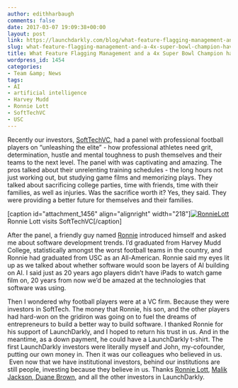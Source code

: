 ```yaml
---
author: edithharbaugh
comments: false
date: 2017-03-07 19:09:38+00:00
layout: post
link: https://launchdarkly.com/blog/what-feature-flagging-management-and-a-4x-super-bowl-champion-have-in-common/
slug: what-feature-flagging-management-and-a-4x-super-bowl-champion-have-in-common
title: What Feature Flagging Management and a 4x Super Bowl Champion have in common
wordpress_id: 1454
categories:
- Team &amp; News
tags:
- AI
- artificial intelligence
- Harvey Mudd
- Ronnie Lott
- SoftTechVC
- USC
---
```


Recently our investors, [SoftTechVC](http://softtechvc.com/), had a panel with professional football players on “unleashing the elite” - how professional athletes need grit, determination, hustle and mental toughness to push themselves and their teams to the next level. The panel with was captivating and amazing. The pros talked about their unrelenting training schedules - the long hours not just working out, but studying game films and memorizing plays. They talked about sacrificing college parties, time with friends, time with their families, as well as injuries. Was the sacrifice worth it? Yes, they said. They were providing a better future for themselves and their families.

[caption id="attachment_1456" align="alignright" width="218"][![RonnieLott ](https://blog.launchdarkly.com/wp-content/uploads/2017/03/FullSizeRender-218x300.jpg)](https://blog.launchdarkly.com/wp-content/uploads/2017/03/FullSizeRender.jpg) Ronnie Lott visits SoftTechVC[/caption]

After the panel, a friendly guy named [Ronnie](http://www.profootballhof.com/players/ronnie-lott/biography/) introduced himself and asked me about software development trends. I’d graduated from Harvey Mudd College, statistically amongst the worst football teams in the country, and Ronnie had graduated from USC as an All-American. Ronnie said my eyes lit up as we talked about whether software would soon be layers of AI building on AI. I said just as 20 years ago players didn’t have iPads to watch game film on, 20 years from now we’d be amazed at the technologies that software was using. 

Then I wondered why football players were at a VC firm. Because they were investors in SoftTech. The money that Ronnie, his son, and the other players had hard-won on the gridiron was going on to fuel the dreams of entrepreneurs to build a better way to build software. I thanked Ronnie for his support of LaunchDarkly, and I hoped to return his trust in us. And in the meantime, as a down payment, he could have a LaunchDarkly t-shirt.
The first LaunchDarkly investors were literally myself and John, my-cofounder, putting our own money in. Then it was our colleagues who believed in us.  Even now that we have institutional investors, behind our institutions are still people, investing because they believe in us. Thanks [Ronnie Lott](https://twitter.com/ronnielotthof), [Malik Jackson](https://www.instagram.com/themalikjackson/),[ Duane Brown](https://twitter.com/duanebrown76), and all the other investors in LaunchDarkly. 
